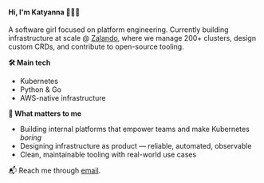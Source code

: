 #### Hi, I'm Katyanna 👩🏽‍💻

A software girl focused on platform engineering. 
Currently building infrastructure at scale @ [Zalando](https://www.corporate-zalando.com/), where we manage 200+ clusters, design custom CRDs, and contribute to open-source tooling.

**🛠 Main tech**
- Kubernetes
- Python & Go
- AWS-native infrastructure

**🚀 What matters to me**
- Building internal platforms that empower teams and make Kubernetes *boring*
- Designing infrastructure as product — reliable, automated, observable
- Clean, maintainable tooling with real-world use cases

📬 Reach me through [email](mailto:amelie.kn+github@gmail.com).
